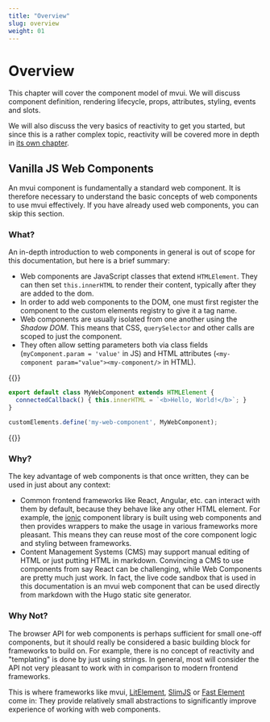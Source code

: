 ```yaml
---
title: "Overview"
slug: overview
weight: 01
---
```


# Overview

This chapter will cover the component model of mvui. We will discuss component definition,
rendering lifecycle, props, attributes, styling, events and slots.

We will also discuss the very basics of reactivity to get you started, but since this is a
rather complex topic, reactivity will be covered more in depth in [its own
chapter](/docs/reactivity/overview/).

## Vanilla JS Web Components

An mvui component is fundamentally a standard web component. It is therefore necessary to
understand the basic concepts of web components to use mvui effectively. If you have
already used web components, you can skip this section.

### What?

An in-depth introduction to web components in general is out of scope for this
documentation, but here is a brief summary:

- Web components are JavaScript classes that extend `HTMLElement`. They can then set
  `this.innerHTML` to render their content, typically after they are added to the dom.
- In order to add web components to the DOM, one must first register the component to the
  custom elements registry to give it a tag name.
- Web components are usually isolated from one another using the *Shadow DOM*. This means
  that CSS, `querySelector` and other calls are scoped to just the component.
- They often allow setting parameters both via class fields (`myComponent.param = 'value'`
  in JS) and HTML attributes (`<my-component param="value"><my-component/>` in HTML).

{{<codeview>}}
```typescript
export default class MyWebComponent extends HTMLElement {
  connectedCallback() { this.innerHTML = `<b>Hello, World!</b>`; }
}

customElements.define('my-web-component', MyWebComponent);
```
{{</codeview>}}

### Why?

The key advantage of web components is that once written, they can be used in just about
any context:

- Common frontend frameworks like React, Angular, etc. can interact with them by default,
  because they behave like any other HTML element. For example, the
  [ionic](https://ionicframework.com) component library is built using web components and
  then provides wrappers to make the usage in various frameworks more pleasant. This means
  they can reuse most of the core component logic and styling between frameworks.
- Content Management Systems (CMS) may support manual editing of HTML or just putting HTML
  in markdown. Convincing a CMS to use components from say React can be challenging, while
  Web Components are pretty much just work. In fact, the live code sandbox that is used in
  this documentation is an mvui web component that can be used directly from markdown with
  the Hugo static site generator.

### Why Not?

The browser API for web components is perhaps sufficient for small one-off components, but
it should really be considered a basic building block for frameworks to build on. For
example, there is no concept of reactivity and "templating" is done by just using
strings. In general, most will consider the API not very pleasant to work with in
comparison to modern frontend frameworks.

This is where frameworks like mvui, [LitElement](https://lit.dev),
[SlimJS](https://slimjs.com/#/welcome) or [Fast
Element](https://www.fast.design/docs/fast-element/defining-elements) come in: They
provide relatively small abstractions to significantly improve experience of working with
web components.
